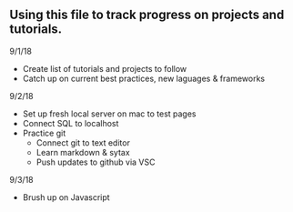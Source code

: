 ## Using this file to track progress on projects and tutorials.

9/1/18

* Create list of tutorials and projects to follow
* Catch up on current best practices, new laguages & frameworks

9/2/18
* Set up fresh local server on mac to test pages 
* Connect SQL to localhost
* Practice git 
  * Connect git to text editor
  * Learn markdown & sytax
  * Push updates to github via VSC

9/3/18
* Brush up on Javascript 